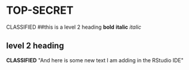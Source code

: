 # TOP-SECRET
CLASSIFIED
##this is a level 2 heading
**bold**
**italic**
*italic*
## level 2 heading
**CLASSIFIED**
"And here is some new text I am adding in the RStudio IDE"
